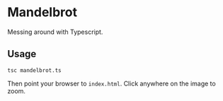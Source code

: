 # Mandelbrot

Messing around with Typescript.

## Usage

```
tsc mandelbrot.ts
```

Then point your browser to `index.html`. Click anywhere on the image to zoom.
